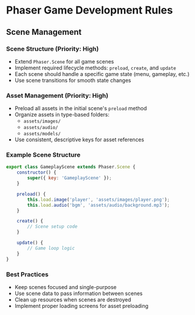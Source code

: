 # Phaser Game Development Rules

## Scene Management

### Scene Structure (Priority: High)
- Extend `Phaser.Scene` for all game scenes
- Implement required lifecycle methods: `preload`, `create`, and `update`
- Each scene should handle a specific game state (menu, gameplay, etc.)
- Use scene transitions for smooth state changes

### Asset Management (Priority: High)
- Preload all assets in the initial scene's `preload` method
- Organize assets in type-based folders:
  - `assets/images/`
  - `assets/audio/`
  - `assets/models/`
- Use consistent, descriptive keys for asset references

### Example Scene Structure
```javascript
export class GameplayScene extends Phaser.Scene {
    constructor() {
        super({ key: 'GameplayScene' });
    }

    preload() {
        this.load.image('player', 'assets/images/player.png');
        this.load.audio('bgm', 'assets/audio/background.mp3');
    }

    create() {
        // Scene setup code
    }

    update() {
        // Game loop logic
    }
}
```

### Best Practices
- Keep scenes focused and single-purpose
- Use scene data to pass information between scenes
- Clean up resources when scenes are destroyed
- Implement proper loading screens for asset preloading 